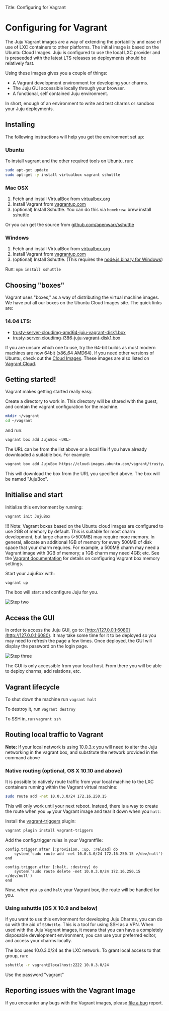 Title: Configuring for Vagrant


# Configuring for Vagrant

The Juju Vagrant images are a way of extending the portability and ease of use
of LXC containers to other platforms. The initial image is based on the Ubuntu
Cloud Images. Juju is configured to use the local LXC provider and is preseeded
with the latest LTS releases so deployments should be relatively fast.

Using these images gives you a couple of things:

- A Vagrant development environment for developing your charms.
- The Juju GUI accessible locally through your browser.
- A functional, self contained Juju environment.

In short, enough of an environment to write and test charms or sandbox your
Juju deployments.


## Installing

The following instructions will help you get the environment set up:

### Ubuntu

To install vagrant and the other required tools on Ubuntu, run:

```bash
sudo apt-get update
sudo apt-get -y install virtualbox vagrant sshuttle
```

### Mac OSX

1. Fetch and install VirtualBox from [virtualbox.org](https://www.virtualbox.org/)
2. Install Vagrant from [vagrantup.com](https://www.vagrantup.com/downloads.html)
3. (optional) Install Sshuttle. You can do this via `homebrew`: brew install sshuttle

Or you can get the source from [github.com/apenwarr/sshuttle](https://github.com/apenwarr/sshuttle)

### Windows

1. Fetch and install VirtualBox from [virtualbox.org](https://www.virtualbox.org/)
2. Install Vagrant from [vagrantup.com](https://www.vagrantup.com/downloads.html)
3. (optional) Install Sshuttle. (This requires the [node.js binary for
Windows](https://nodejs.org/download/))

Run: `npm install sshuttle`

## Choosing "boxes"

Vagrant uses "boxes," as a way of distributing the virtual machine images. We
have put all our boxes on the Ubuntu Cloud Images site. The quick links are:

### 14.04 LTS:

- [trusty-server-cloudimg-amd64-juju-vagrant-disk1.box](https://cloud-images.ubuntu.com/vagrant/trusty/current/trusty-server-cloudimg-amd64-juju-vagrant-disk1.box)
- [trusty-server-cloudimg-i386-juju-vagrant-disk1.box](https://cloud-images.ubuntu.com/vagrant/trusty/current/trusty-server-cloudimg-i386-juju-vagrant-disk1.box)

If you are unsure which one to use, try the 64-bit builds as most modern
machines are now 64bit (x86_64 AMD64). If you need other versions of Ubuntu,
check out the [Cloud Images](https://cloud-images.ubuntu.com/vagrant/). These
images are also listed on [Vagrant Cloud](https://vagrantcloud.com/ubuntu).


## Getting started!

Vagrant makes getting started really easy.

Create a directory to work in. This directory will be shared with the guest,
and contain the vagrant configuration for the machine.

```bash
mkdir ~/vagrant
cd ~/vagrant
```

and run:

```bash
vagrant box add JujuBox <URL>
```

The URL can be from the list above or a local file if you have already
downloaded a suitable box. For example:

```bash
vagrant box add JujuBox https://cloud-images.ubuntu.com/vagrant/trusty/current/trusty-server-cloudimg-amd64-juju-vagrant-disk1.box
```

This will download the box from the URL you specified above. The box will be
named "JujuBox".


## Initialise and start

Initialize this environment by running:

```bash
vagrant init JujuBox
```

!!! Note: Vagrant boxes based on the Ubuntu cloud images are configured to use
2GB of memory by default. This is suitable for most charm development, but
large charms (>500MB) may require more memory. In general, allocate an
additional 1GB of memory for every 500MB of disk space that your charm
requires.  For example, a 500MB charm may need a Vagrant image with 3GB of
memory; a 1GB charm may need 4GB; etc. See the
[Vagrant documentation](https://docs.vagrantup.com/v2/virtualbox/configuration.html)
for details on configuring Vagrant box memory settings.

Start your JujuBox with:

```bash
vagrant up
```

The box will start and configure Juju for you.

![Step two](./media/config-vagrant-step02.png)


## Access the GUI

In order to access the Juju GUI, go to: [http://127.0.0.1:6080](http://127.0.0.1:6080).
It may take some time for it to be deployed so you may need to refresh the page
a few times. Once deployed, the GUI will display the password on the login page.

![Step three](./media/config-vagrant-step03.png)

The GUI is only accessible from your local host. From there you will be able to
deploy charms, add relations, etc.


## Vagrant lifecycle

To shut down the machine run `vagrant halt`

To destroy it, run `vagrant destroy`

To SSH in, run `vagrant ssh`


## Routing local traffic to Vagrant

**Note:** If your local network is using 10.0.3.x you will need to alter the
Juju networking in the vagrant box, and substitute the network provided in the
command above

### Native routing (optional, OS X 10.10 and above)

It is possible to natively route traffic from your local machine to the LXC
containers running within the Vagrant virtual machine:

```bash
sudo route add -net 10.0.3.0/24 172.16.250.15
```

This will only work until your next reboot. Instead, there is a way to create
the route when you `up` your Vagrant image and tear it down when you `halt`:

Install the [vagrant-triggers](https://github.com/emyl/vagrant-triggers) plugin:

```bash
vagrant plugin install vagrant-triggers
```

Add the config.trigger rules in your Vagrantfile:

```no-highlight
config.trigger.after [:provision, :up, :reload] do
    system('sudo route add -net 10.0.3.0/24 172.16.250.15 >/dev/null')
end

config.trigger.after [:halt, :destroy] do
    system('sudo route delete -net 10.0.3.0/24 172.16.250.15 >/dev/null')
end
```

Now, when you `up` and `halt` your Vagrant box, the route will be handled for you.

### Using sshuttle (OS X 10.9 and below)

If you want to use this environment for developing Juju Charms, you can do so
with the aid of `SSHuttle`. This is a tool for using SSH as a VPN. When
used with the Juju Vagrant images, it means that you can have a completely
disposable development environment, you can use your preferred editor, and
access your charms locally.

The box uses 10.0.3.0/24 as the LXC network. To grant local access to that
group, run:

```bash
sshuttle -r vagrant@localhost:2222 10.0.3.0/24
```

Use the password "vagrant"


## Reporting issues with the Vagrant Image

If you encounter any bugs with the Vagrant images, please
[file a bug](https://bugs.launchpad.net/juju-vagrant-images) report.
